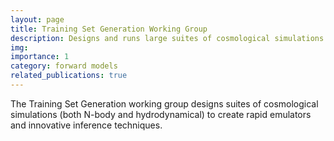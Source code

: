 ```yaml
---
layout: page
title: Training Set Generation Working Group
description: Designs and runs large suites of cosmological simulations and works with accelerated forward model and inference groups
img:
importance: 1
category: forward models
related_publications: true
---
```


The Training Set Generation working group designs suites of cosmological simulations (both N-body and hydrodynamical) to create rapid emulators and innovative inference techniques.
